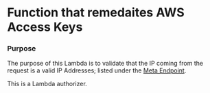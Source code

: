 # Function that remedaites AWS Access Keys
### Purpose

The purpose of this Lambda is to validate that the IP coming from the request is a valid IP Addresses; listed under the [Meta Endpoint](https://api.github.com/meta). 

This is a Lambda authorizer.
